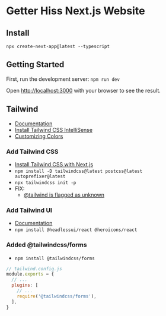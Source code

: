 # Getter Hiss Next.js Website

## Install
`npx create-next-app@latest --typescript`

## Getting Started

First, run the development server:
`npm run dev`

Open [http://localhost:3000](http://localhost:3000) with your browser to see the result.

## Tailwind
- [Documentation](https://tailwindcss.com/docs/)
- [Install Tailwind CSS IntelliSense](https://marketplace.visualstudio.com/items?itemName=bradlc.vscode-tailwindcss)
- [Customizing Colors](https://tailwindcss.com/docs/customizing-colors)

### Add Tailwind CSS
- [Install Tailwind CSS with Next.js](https://tailwindcss.com/docs/guides/nextjs)
- `npm install -D tailwindcss@latest postcss@latest autoprefixer@latest`
- `npx tailwindcss init -p`
- FIX: 
  - [@tailwind is flagged as unknown](https://stackoverflow.com/a/61333686)

### Add Tailwind UI
- [Documentation](https://tailwindui.com/documentation)
- `npm install @headlessui/react @heroicons/react`

### Added @tailwindcss/forms 
- `npm install @tailwindcss/forms`
```js
// tailwind.config.js
module.exports = {
  // ...
  plugins: [
    // ...
    require('@tailwindcss/forms'),
  ],
}
```